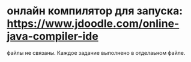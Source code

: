 # онлайн компилятор для запуска: https://www.jdoodle.com/online-java-compiler-ide
файлы не связаны. Каждое задание выполнено в отделаьном файле.
